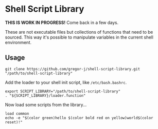 # Shell Script Library

**THIS IS WORK IN PROGRESS!** Come back in a few days.

These are not executable files but collections of functions that need to be sourced.
This way it's possible to manipulate variables in the current shell environment.

## Usage

```shell
git clone https://github.com/gregor-j/shell-script-library.git "/path/to/shell-script-library"
```

Add the loader to your shell init script, like `/etc/bash.bashrc`.

```shell
export SCRIPT_LIBRARY="/path/to/shell-script-library"
. "${SCRIPT_LIBRARY}/loader.function"
```

Now load some scripts from the library...

```shell
load common
echo -e "$(color green)hello $(color bold red on yellow)world$(color reset)!"
```
